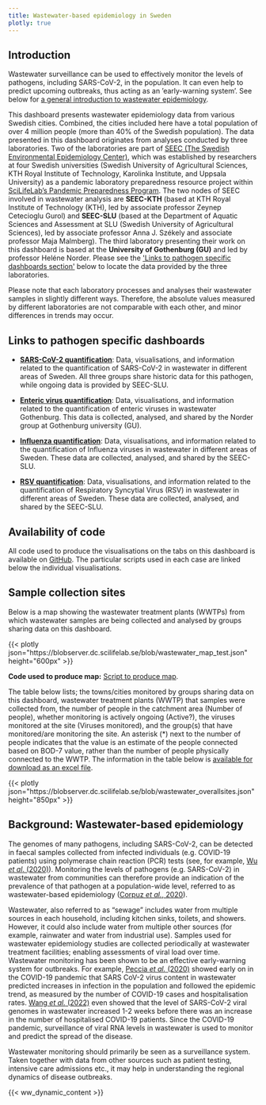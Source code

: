 ```yaml
---
title: Wastewater-based epidemiology in Sweden
plotly: true
---
```


## Introduction

Wastewater surveillance can be used to effectively monitor the levels of pathogens, including SARS-CoV-2, in the population. It can even help to predict upcoming outbreaks, thus acting as an ’early-warning system’. See below for [a general introduction to wastewater epidemiology](#background-wastewater-based-epidemiology).

This dashboard presents wastewater epidemiology data from various Swedish cities. Combined, the cities included here have a total population of over 4 million people (more than 40% of the Swedish population). The data presented in this dashboard originates from analyses conducted by three laboratories. Two of the laboratories are part of [SEEC (The Swedish Environmental Epidemiology Center)](https://www.slu.se/forskning/forskningskatalog/grupper/s/seec/), which was established by researchers at four Swedish universities (Swedish University of Agricultural Sciences, KTH Royal Institute of Technology, Karolinka Institute, and Uppsala University) as a pandemic laboratory preparedness resource project within [SciLifeLab’s Pandemic Preparedness Program](https://www.scilifelab.se/strategic-areas/pandemic-laboratory-preparedness/). The two nodes of SEEC involved in wastewater analysis are **SEEC-KTH** (based at KTH Royal Institute of Technology (KTH), led by associate professor Zeynep Cetecioglu Gurol) and **SEEC-SLU** (based at the Department of Aquatic Sciences and Assessment at SLU (Swedish University of Agricultural Sciences), led by associate professor Anna J. Székely and associate professor Maja Malmberg). The third laboratory presenting their work on this dashboard is based at the **University of Gothenburg (GU)** and led by professor Heléne Norder. Please see the ['Links to pathogen specific dashboards section'](#Links-to-pathogen-specific-dashboards) below to locate the data provided by the three laboratories.

Please note that each laboratory processes and analyses their wastewater samples in slightly different ways. Therefore, the absolute values measured by different laboratories are not comparable with each other, and minor differences in trends may occur.

## Links to pathogen specific dashboards

- [**SARS-CoV-2 quantification**](/dashboards/covid_quantification/): Data, visualisations, and information related to the quantification of SARS-CoV-2 in wastewater in different areas of Sweden. All three groups share historic data for this pathogen, while ongoing data is provided by SEEC-SLU.

- [**Enteric virus quantification**](/dashboards/enteric_quantification/): Data, visualisations, and information related to the quantification of enteric viruses in wastewater Gothenburg. This data is collected, analysed, and shared by the Norder group at Gothenburg university (GU).

- [**Influenza quantification**](/dashboards/influenza_quantification/): Data, visualisations, and information related to the quantification of Influenza viruses in wastewater in different areas of Sweden. These data are collected, analysed, and shared by the SEEC-SLU.

- [**RSV quantification**](/dashboards/rsv_quantification/): Data, visualisations, and information related to the quantification of Respiratory Syncytial Virus (RSV) in wastewater in different areas of Sweden. These data are collected, analysed, and shared by the SEEC-SLU.

## Availability of code

All code used to produce the visualisations on the tabs on this dashboard is available on [GitHub](https://github.com/ScilifelabDataCentre/pathogens-portal-visualisations/tree/main/wastewater). The particular scripts used in each case are linked below the individual visualisations.

## Sample collection sites

Below is a map showing the wastewater treatment plants (WWTPs) from which wastewater samples are being collected and analysed by groups sharing data on this dashboard.

<div class="plot_wrapper mb-3">
  <div class="table-responsive">{{< plotly json="https://blobserver.dc.scilifelab.se/blob/wastewater_map_test.json" height="600px" >}}</div>
</div>

**Code used to produce map:** [Script to produce map](https://github.com/ScilifelabDataCentre/pathogens-portal-visualisations/blob/main/wastewater/interactive_wastewater_map.py).

The table below lists; the towns/cities monitored by groups sharing data on this dashboard, wastewater treatment plants (WWTP) that samples were collected from, the number of people in the catchment area (Number of people), whether monitoring is actively ongoing (Active?), the viruses monitored at the site (Viruses monitored), and the group(s) that have monitored/are monitoring the site. An asterisk (*) next to the number of people indicates that the value is an estimate of the people connected based on BOD-7 value, rather than the number of people physically connected to the WWTP. The information in the table below is [available for download as an excel file](https://blobserver.dc.scilifelab.se/blob/overall_ww_collection_sites.xlsx).

  <div class="plot_wrapper mb-3">
  <div class="table-responsive">{{< plotly json="https://blobserver.dc.scilifelab.se/blob/wastewater_overallsites.json" height="850px" >}}</div>
</div>

## Background: Wastewater-based epidemiology

The genomes of many pathogens, including SARS-CoV-2, can be detected in faecal samples collected from infected individuals (e.g. COVID-19 patients) using polymerase chain reaction (PCR) tests (see, for example, [Wu _et al_. (2020)](<https://doi.org/10.1016/S2468-1253(20)30083-2>)). Monitoring the levels of pathogens (e.g. SARS-CoV-2) in wastewater from communities can therefore provide an indication of the prevalence of that pathogen at a population-wide level, referred to as wastewater-based epidemiology ([Corpuz _et al._, 2020](https://doi.org/10.1016/j.scitotenv.2020.140910)).

Wastewater, also referred to as “sewage” includes water from multiple sources in each household, including kitchen sinks, toilets, and showers. However, it could also include water from multiple other sources (for example, rainwater and water from industrial use). Samples used for wastewater epidemiology studies are collected periodically at wastewater treatment facilities; enabling assessments of viral load over time. Wastewater monitoring has been shown to be an effective early-warning system for outbreaks. For example, [Peccia _et al._ (2020)](https://doi.org/10.1038/s41587-020-0684-z) showed early on in the COVID-19 pandemic that SARS CoV-2 virus content in wastewater predicted increases in infection in the population and followed the epidemic trend, as measured by the number of COVID-19 cases and hospitalisation rates. [Wang _et al._ (2022)](https://pubmed.ncbi.nlm.nih.gov/36035197/) even showed that the level of SARS-CoV-2 viral genomes in wastewater increased 1-2 weeks before there was an increase in the number of hospitalised COVID-19 patients. Since the COVID-19 pandemic, surveillance of viral RNA levels in wastewater is used to monitor and predict the spread of the disease.

Wastewater monitoring should primarily be seen as a surveillance system. Taken together with data from other sources such as patient testing, intensive care admissions etc., it may help in understanding the regional dynamics of disease outbreaks.

{{< ww_dynamic_content >}}
